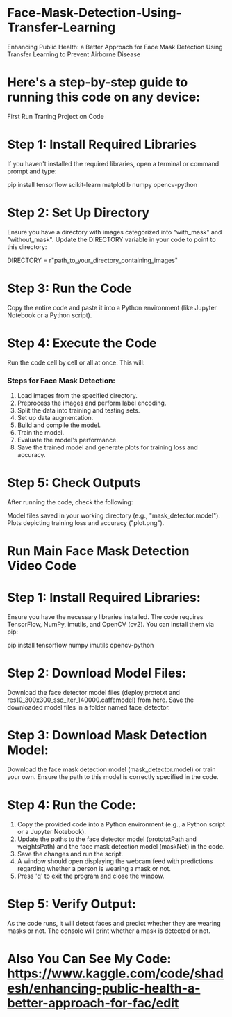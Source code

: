 # Face-Mask-Detection-Using-Transfer-Learning
Enhancing Public Health: a Better Approach for Face Mask Detection Using Transfer Learning to Prevent Airborne Disease


# Here's a step-by-step guide to running this code on any device:
First Run Traning Project on Code

# Step 1: Install Required Libraries
If you haven't installed the required libraries, open a terminal or command prompt and type:

pip install tensorflow scikit-learn matplotlib numpy opencv-python


# Step 2: Set Up Directory
Ensure you have a directory with images categorized into "with_mask" and "without_mask". Update the DIRECTORY variable in your code to point to this directory:

DIRECTORY = r"path_to_your_directory_containing_images"


# Step 3: Run the Code
Copy the entire code and paste it into a Python environment (like Jupyter Notebook or a Python script).

# Step 4: Execute the Code
Run the code cell by cell or all at once. This will:

### Steps for Face Mask Detection:

1. Load images from the specified directory.
2. Preprocess the images and perform label encoding.
3. Split the data into training and testing sets.
4. Set up data augmentation.
5. Build and compile the model.
6. Train the model.
7. Evaluate the model's performance.
8. Save the trained model and generate plots for training loss and accuracy.


# Step 5: Check Outputs
After running the code, check the following:

Model files saved in your working directory (e.g., "mask_detector.model").
Plots depicting training loss and accuracy ("plot.png").


# Run Main Face Mask Detection Video Code

# Step 1: Install Required Libraries: 
Ensure you have the necessary libraries installed. The code requires TensorFlow, NumPy, imutils, and OpenCV (cv2). You can install them via pip:

pip install tensorflow numpy imutils opencv-python

# Step 2: Download Model Files:

Download the face detector model files (deploy.prototxt and res10_300x300_ssd_iter_140000.caffemodel) from here.
Save the downloaded model files in a folder named face_detector.
# Step 3: Download Mask Detection Model:

Download the face mask detection model (mask_detector.model) or train your own. Ensure the path to this model is correctly specified in the code.

# Step 4: Run the Code:

1. Copy the provided code into a Python environment (e.g., a Python script or a Jupyter Notebook).
2. Update the paths to the face detector model (prototxtPath and weightsPath) and the face mask detection model (maskNet) in the code.
3. Save the changes and run the script.
4. A window should open displaying the webcam feed with predictions regarding whether a person is wearing a mask or not.
5. Press 'q' to exit the program and close the window.

# Step 5: Verify Output:

As the code runs, it will detect faces and predict whether they are wearing masks or not. The console will print whether a mask is detected or not.







# Also You Can See My Code: https://www.kaggle.com/code/shadesh/enhancing-public-health-a-better-approach-for-fac/edit


